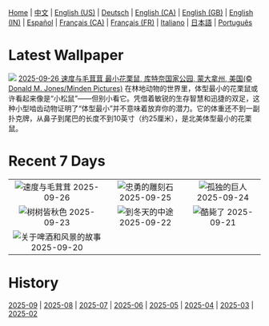 [Home](../README.md) | [中文](zh-CN.md) | [English (US)](en-US.md) | [Deutsch](de-DE.md) | [English (CA)](en-CA.md) | [English (GB)](en-GB.md) | [English (IN)](en-IN.md) | [Español](es-ES.md) | [Français (CA)](fr-CA.md) | [Français (FR)](fr-FR.md) | [Italiano](it-IT.md) | [日本語](ja-JP.md) | [Português](pt-BR.md)

# Latest Wallpaper
![](https://www.bing.com/th?id=OHR.AutumnChipmunk_ZH-CN6224482683_UHD.jpg)
[2025-09-26 速度与毛茸茸 最小花栗鼠, 库特奈国家公园, 蒙大拿州, 美国(© Donald M. Jones/Minden Pictures)](https://www.bing.com/th?id=OHR.AutumnChipmunk_ZH-CN6224482683_UHD.jpg)
在林地动物的世界里，体型最小的花栗鼠或许看起来像是“小松鼠”——但别小看它。凭借着敏锐的生存智慧和迅捷的双足，这种小型啮齿动物证明了“体型最小”并不意味着放弃你的潜力。它的体重还不到一副扑克牌，从鼻子到尾巴的长度不到10英寸（约25厘米），是北美体型最小的花栗鼠。

# Recent 7 Days
|  |  |  |
|:---:|:---:|:---:|
| ![](https://www.bing.com/th?id=OHR.AutumnChipmunk_ZH-CN6224482683_400x240.jpg "速度与毛茸茸") 2025-09-26 | ![](https://www.bing.com/th?id=OHR.FortChittorgarh_ZH-CN5999553283_400x240.jpg "忠勇的雕刻石") 2025-09-25 | ![](https://www.bing.com/th?id=OHR.BearLodge_ZH-CN5880511888_400x240.jpg "孤独的巨人") 2025-09-24 |
| ![](https://www.bing.com/th?id=OHR.AutumnalEquinoxY25_ZH-CN5692548297_400x240.jpg "树树皆秋色") 2025-09-23 | ![](https://www.bing.com/th?id=OHR.AspenEquinox_ZH-CN5474695693_400x240.jpg "到冬天的中途") 2025-09-22 | ![](https://www.bing.com/th?id=OHR.IceOtters_ZH-CN5393791969_400x240.jpg "酷毙了") 2025-09-21 |
| ![](https://www.bing.com/th?id=OHR.OktoberfestSwing_ZH-CN5270146600_400x240.jpg "关于啤酒和风景的故事") 2025-09-20 |  |  |

# History
[2025-09](../archives/wallpaper/zh-CN/w_2025_09.md) | [2025-08](../archives/wallpaper/zh-CN/w_2025_08.md) | [2025-07](../archives/wallpaper/zh-CN/w_2025_07.md) | [2025-06](../archives/wallpaper/zh-CN/w_2025_06.md) | [2025-05](../archives/wallpaper/zh-CN/w_2025_05.md) | [2025-04](../archives/wallpaper/zh-CN/w_2025_04.md) | [2025-03](../archives/wallpaper/zh-CN/w_2025_03.md) | [2025-02](../archives/wallpaper/zh-CN/w_2025_02.md)
